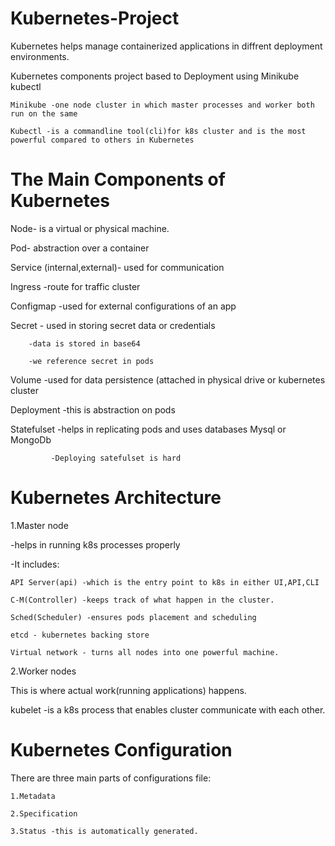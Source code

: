 # Kubernetes-Project

Kubernetes helps manage containerized applications in diffrent deployment environments.

Kubernetes components project based to Deployment using Minikube kubectl
```
Minikube -one node cluster in which master processes and worker both run on the same

Kubectl -is a commandline tool(cli)for k8s cluster and is the most powerful compared to others in Kubernetes
```
# The Main Components of Kubernetes

 Node- is a  virtual or physical machine.
 
 Pod- abstraction over a container
 
 Service (internal,external)- used for communication
 
 Ingress -route for traffic  cluster
 
 Configmap -used for external configurations of an app
 
 Secret - used in storing secret data or credentials
 
        -data is stored in base64
        
        -we reference secret in pods
 
 Volume -used for data persistence (attached in physical drive or kubernetes cluster
 
 Deployment -this is abstraction on pods
 
 Statefulset -helps in replicating pods and uses databases Mysql or MongoDb
 
             -Deploying satefulset is hard

# Kubernetes Architecture

 1.Master node
 
 -helps in running k8s processes properly
 
 -It includes:
 
 ```
 API Server(api) -which is the entry point to k8s in either UI,API,CLI
 
 C-M(Controller) -keeps track of what happen in the cluster.
 
 Sched(Scheduler) -ensures pods placement and scheduling 
 
 etcd - kubernetes backing store
 
 Virtual network - turns all nodes into one powerful machine.
```
2.Worker nodes

This is where actual work(running applications) happens.

kubelet -is a k8s process that enables cluster communicate with each other.

# Kubernetes Configuration

 There are three main parts of  configurations file:
 ```
 1.Metadata
 
 2.Specification
 
 3.Status -this is automatically generated.
 ```
 

